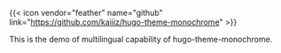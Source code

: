 ---
---

{{< icon vendor="feather" name="github" link="https://github.com/kaiiiz/hugo-theme-monochrome" >}}

This is the demo of multilingual capability of hugo-theme-monochrome.
